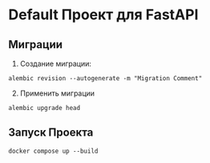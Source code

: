 # Default Проект для FastAPI

## Миграции

1. Создание миграции:
```shell
alembic revision --autogenerate -m "Migration Comment"
```
2. Применить миграции
```shell
alembic upgrade head
```

## Запуск Проекта
```shell
docker compose up --build
```